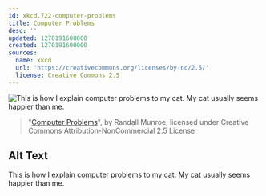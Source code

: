 ```yaml
---
id: xkcd.722-computer-problems
title: Computer Problems
desc: ''
updated: 1270191600000
created: 1270191600000
sources:
  name: xkcd
  url: 'https://creativecommons.org/licenses/by-nc/2.5/'
  license: Creative Commons 2.5
---
```

![This is how I explain computer problems to my cat. My cat usually seems happier than me.](https://imgs.xkcd.com/comics/computer_problems.png)
> "[Computer Problems](https://xkcd.com/722/)", by Randall Munroe, licensed under Creative Commons Attribution-NonCommercial 2.5 License

## Alt Text
This is how I explain computer problems to my cat. My cat usually seems happier than me.
